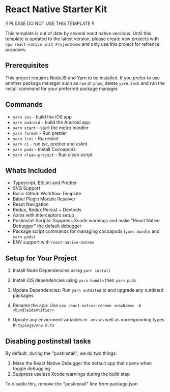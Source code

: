# React Native Starter Kit

!! PLEASE DO NOT USE THIS TEMPLATE !!

This template is out of date by several react native versions. Until this template is updated to the latest version, please create new projects with `npx react-native init ProjectName` and only use this project for refrence purposes.

## Prerequisites

This project requires NodeJS and Yarn to be installed. If you prefer to use another package manager such as `npm` or `pnpm`, delete `yarn.lock` and run the install command for your preferred package manager.

## Commands

- `yarn ios` - build the iOS app
- `yarn android` - build the Android app
- `yarn start` - start the metro bundler
- `yarn format` - Run prettier
- `yarn lint` - Run eslint
- `yarn ci` - run tsc, prettier and eslint.
- `yarn pods` - Install Cocoapods
- `yarn clean-project` - Run clean script

## Whats Included

- Typescript, ESLint and Prettier
- SVG Support
- Basic Github Workflow Template
- Babel Plugin Module Resolver
- React Navigation
- Redux, Redux Persist + Devtools
- Axios with interceptors setup
- Postinstall Scripts: Suppress Xcode warnings and make "React Native Debugger" the default debugger
- Package script commands for managing cocoapods (`yarn bundle` and `yarn pods`)
- ENV support with `react-native-dotenv`

## Setup for Your Project

1. Install Node Dependencies using `yarn install`

2. Install iOS dependencies using `yarn bundle` then `yarn pods`

3. Update Dependencies: Run `yarn outdated` to and upgrade any outdated packages

4. Rename the app: Use `npx react-native-rename <newName> -b <bundleIdentifier>`

5. Update any enviorment variables in `.env` as well as corresponding types in `typings/env.d.ts`

## Disabling postinstall tasks

By default, during the "postinstall", we do two things:

1. Make the React Native Debugger the default app that opens when toggle debugging
2. Suppress useless Xcode warnings during the build step

To disable this, remove the "postinstall" line from package.json
